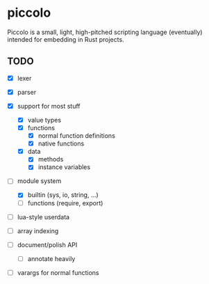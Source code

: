 
# piccolo

Piccolo is a small, light, high-pitched scripting language (eventually)
intended for embedding in Rust projects.

## TODO

* [X] lexer
* [X] parser
* [X] support for most stuff
    * [X] value types
    * [X] functions
        * [X] normal function definitions
        * [X] native functions
    * [X] data
        * [X] methods
        * [X] instance variables
* [ ] module system
    * [X] builtin (sys, io, string, ...)
    * [ ] functions (require, export)
* [ ] lua-style userdata
* [ ] array indexing
* [ ] document/polish API
    * [ ] annotate heavily
* [ ] varargs for normal functions

